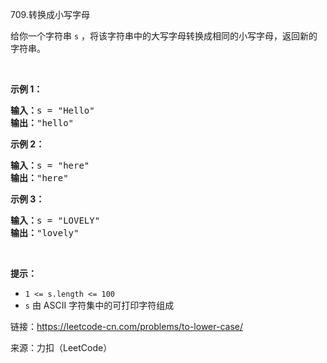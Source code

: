 <!DOCTYPE html>
<html lang="en">
<head>
    <meta charset="UTF-8">
</head>
<body>
<p>709.转换成小写字母<p>
<p>给你一个字符串 <code>s</code> ，将该字符串中的大写字母转换成相同的小写字母，返回新的字符串。</p>

<p> </p>

<p><strong>示例 1：</strong></p>

<pre>
<strong>输入：</strong>s = "Hello"
<strong>输出：</strong>"hello"
</pre>

<p><strong>示例 2：</strong></p>

<pre>
<strong>输入：</strong>s = "here"
<strong>输出：</strong>"here"
</pre>

<p><strong>示例 3：</strong></p>

<pre>
<strong>输入：</strong>s = "LOVELY"
<strong>输出：</strong>"lovely"
</pre>

<p> </p>

<p><strong>提示：</strong></p>

<ul>
	<li><code>1 <= s.length <= 100</code></li>
	<li><code>s</code> 由 ASCII 字符集中的可打印字符组成</li>
</ul>

<p>链接：<a href="https://leetcode-cn.com/problems/to-lower-case/" target=\"_blank\">https://leetcode-cn.com/problems/to-lower-case/</a></p>
<p>来源：力扣（LeetCode）</p>
</body>
</html>